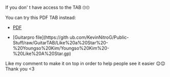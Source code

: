 If you don' t have access to the TAB 🙄🙄

You can try this PDF TAB instead:

- [PDF](https://github.com/KevinNitroG/Public-Stuff/raw/GuitarTAB/Like%20a%20Star%20-%20Youngso%20Kim/Youngso%20Kim%20-%20Like%20A%20Star%20-%20Edited%20by%20KevinNitro.pdf)

- [Guitarpro file](https://gith ub.com/KevinNitroG/Public-Stuff/raw/GuitarTAB/Like%20a%20Star%20-%20Youngso%20Kim/Youngso%20Kim%20-%20Like%20A%20Star.gp)

Like my comment to make it on top in order to help people see it easier 😌😌 Thank you <3

